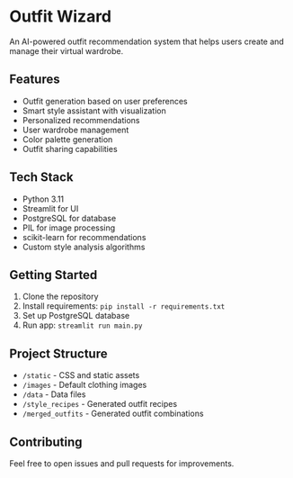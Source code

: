 
# Outfit Wizard

An AI-powered outfit recommendation system that helps users create and manage their virtual wardrobe.

## Features
- Outfit generation based on user preferences 
- Smart style assistant with visualization
- Personalized recommendations
- User wardrobe management
- Color palette generation
- Outfit sharing capabilities

## Tech Stack
- Python 3.11
- Streamlit for UI
- PostgreSQL for database
- PIL for image processing
- scikit-learn for recommendations
- Custom style analysis algorithms

## Getting Started
1. Clone the repository
2. Install requirements: `pip install -r requirements.txt`  
3. Set up PostgreSQL database
4. Run app: `streamlit run main.py`

## Project Structure
- `/static` - CSS and static assets
- `/images` - Default clothing images
- `/data` - Data files
- `/style_recipes` - Generated outfit recipes
- `/merged_outfits` - Generated outfit combinations

## Contributing
Feel free to open issues and pull requests for improvements.
